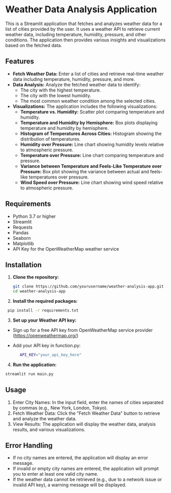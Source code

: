 # Weather Data Analysis Application

This is a Streamlit application that fetches and analyzes weather data for a list of cities provided by the user. It uses a weather API to retrieve current weather data, including temperature, humidity, pressure, and other conditions. The application then provides various insights and visualizations based on the fetched data.

## Features

- **Fetch Weather Data:** Enter a list of cities and retrieve real-time weather data including temperature, humidity, pressure, and more.
- **Data Analysis:** Analyze the fetched weather data to identify:
  - The city with the highest temperature.
  - The city with the lowest humidity.
  - The most common weather condition among the selected cities.
- **Visualizations:** The application includes the following visualizations:
  - **Temperature vs. Humidity:** Scatter plot comparing temperature and humidity.
  - **Temperature and Humidity by Hemisphere:** Box plots displaying temperature and humidity by hemisphere.
  - **Histogram of Temperatures Across Cities:** Histogram showing the distribution of temperatures.
  - **Humidity over Pressure:** Line chart showing humidity levels relative to atmospheric pressure.
  - **Temperature over Pressure:** Line chart comparing temperature and pressure.
  - **Variance between Temperature and Feels-Like Temperature over Pressure:** Box plot showing the variance between actual and feels-like temperatures over pressure.
  - **Wind Speed over Pressure:** Line chart showing wind speed relative to atmospheric pressure.

## Requirements

- Python 3.7 or higher
- Streamlit
- Requests
- Pandas
- Seaborn
- Matplotlib
- API Key for the OpenWeatherMap weather service

## Installation

1. **Clone the repository:**

   ```bash
   git clone https://github.com/yourusername/weather-analysis-app.git
   cd weather-analysis-app
   ```

2. **Install the required packages:**

  ```bash
   pip install -r requirements.txt
   ```

3. **Set up your Weather API key:**

- Sign up for a free API key from OpenWeatherMap service provider (https://openweathermap.org/)
- Add your API key in function.py:

  ```bash
     API_KEY="your_api_key_here"
   ```

4. **Run the application:**

  ```bash
  streamlit run main.py
  ```

## Usage

1. Enter City Names: In the input field, enter the names of cities separated by commas (e.g., New York, London, Tokyo).
2. Fetch Weather Data: Click the "Fetch Weather Data" button to retrieve and analyze the weather data.
3. View Results: The application will display the weather data, analysis results, and various visualizations.

## Error Handling

- If no city names are entered, the application will display an error message.
- If invalid or empty city names are entered, the application will prompt you to enter at least one valid city name.
- If the weather data cannot be retrieved (e.g., due to a network issue or invalid API key), a warning message will be displayed.
